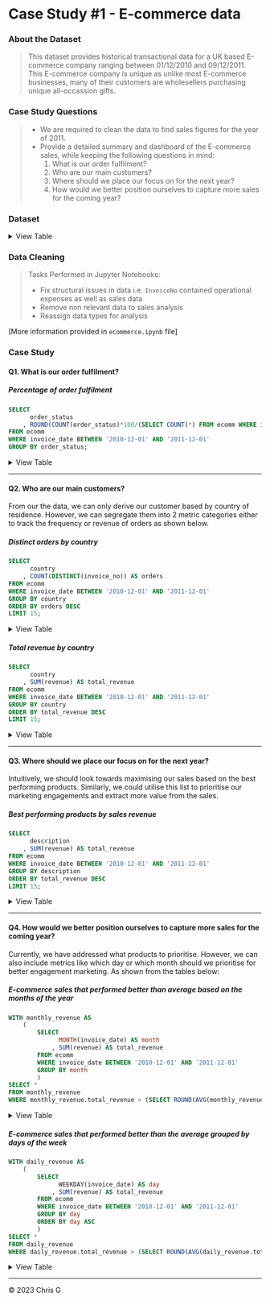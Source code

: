 # Case Study #1 - E-commerce data
### About the Dataset
> This dataset provides historical transactional data for a UK based E-commerce company ranging between 01/12/2010 and 09/12/2011. This
E-commerce company is unique as unlike most E-commerce businesses, many of their customers are wholesellers purchasing unique all-occassion gifts.


### Case Study Questions
>*  We are required to clean the data to find sales figures for the year of 2011.
>*  Provide a detailed summary and dashboard of the E-commerce sales, while keeping the following questions in mind:
>     1. What is our order fulfilment?
>     2. Who are our main customers?
>     3. Where should we place our focus on for the next year?
>     4. How would we better position ourselves to capture more sales for the coming year?

### Dataset
<details>
<summary>
View Table
</summary>
The raw data captures all invoice numbers under `InvoiceNo` to represent the invoice information upon ordering on the E-commerce site.
  
|  InvoiceNo  |  StockCode  |  Description    |  Quantity  |     InvoiceDate     |  UnitPrice  |  CustomerID  |    Country     | 
|:-----------:|:-----------:|:----------------|:----------:|:-------------------:|:-----------:|:------------:|:--------------:|
|    536365   |    85123A   |  WHITE HANG...  |     6      | 2010-12-01 08:26:00 |    2.55     |    17850.0   | United Kingdom |
|    536365   |    71053    |  WHITE META...  |     6      | 2010-12-01 08:26:00 |    3.39     |    17850.0   | United Kingdom |   
|    536365   |    84406B   |  CREAM CUPI...  |     8      | 2010-12-01 08:26:00 |    2.75     |    17850.0   | United Kingdom | 
|    536365   |    84029G   |  KNITTED UN...  |     6      | 2010-12-01 08:26:00 |    3.39     |    17850.0   | United Kingdom | 
|    536365   |    84029E   |  RED WOOLLY...  |     6      | 2010-12-01 08:26:00 |    3.39     |    17850.0   | United Kingdom |  

[541909 rows x 8 columns]

</details>

### Data Cleaning

> Tasks Performed in Jupyter Notebooks:
> *  Fix structural issues in data i.e. `InvoiceNo` contained operational expenses as well as sales data
> *  Remove non relevant data to sales analysis
> *  Reassign data types for analysis

[More information provided in `ecommerce.ipynb` file]

### Case Study
#### Q1. What is our order fulfilment?
##### Percentage of order fulfilment
```sql
SELECT 
	  order_status
	, ROUND(COUNT(order_status)*100/(SELECT COUNT(*) FROM ecomm WHERE invoice_date BETWEEN '2010-12-01' AND '2011-12-01'), 2) AS percent
FROM ecomm
WHERE invoice_date BETWEEN '2010-12-01' AND '2011-12-01'
GROUP BY order_status;
```
<details>
  <summary>
    View Table
  </summary>

  |order_status|percent|
|:-----------|:------|
|cancelled   |1.64   |
|order       |98.36  |

</details>

---
#### Q2. Who are our main customers?
From our the data, we can only derive our customer based by country of residence. However, we can segregate them into 2 metric categories either to track the frequency or revenue of orders as shown below.

##### Distinct orders by country 
```sql
SELECT 
	  country
	, COUNT(DISTINCT(invoice_no)) AS orders
FROM ecomm
WHERE invoice_date BETWEEN '2010-12-01' AND '2011-12-01'
GROUP BY country
ORDER BY orders DESC
LIMIT 15;
```
<details>
  <summary>
    View Table
  </summary>
  
|    Country     |Orders|
|:---------------|:-----|
|United Kingdom  |20,068|
|Germany	       |556   |
|France          |422   |
|EIRE	           |335   |
|Belgium	       |112   |
|Spain	         |97    |
|Netherlands	   |93    |
|Switzerland	   |68    |
|Australia       |67    |
|Portugal        |51    |
|Italy           |48    |
|Sweden          |40    |
|Finland	       |40    |
|Norway          |31    |
|Channel Islands |29    |
  
</details>

##### Total revenue by country
```sql
SELECT 
	  country
	, SUM(revenue) AS total_revenue
FROM ecomm
WHERE invoice_date BETWEEN '2010-12-01' AND '2011-12-01'
GROUP BY country
ORDER BY total_revenue DESC
LIMIT 15;
```

<details>
  <summary>
    View Table
  </summary>
  
|    Country    |Total Revenue|
|:--------------|:------------|
|United Kingdom |7,902,009.63 |
|Netherlands    |271,751.52   |
|EIRE           |252,540.42   |
|Germany        |193,963.70   |
|France         |175,772.12   |
|Australia      |136,990.00   |
|Switzerland    |52,505.35    |
|Spain          |51,521.77    |
|Japan          |35,536.72    |
|Belgium        |35,382.53    |
|Sweden         |35,176.91    |
|Norway         |29,547.26    |
|Portugal       |24,461.57    |
|Channel Islands|19,742.14    |
|Denmark        |17,891.24    |

</details>

---
#### Q3. Where should we place our focus on for the next year?
Intuitively, we should look towards maximising our sales based on the best performing products. Similarly, we could utilise this list to prioritise our marketing engagements and extract more value from the sales.

##### Best performing products by sales revenue
```sql
SELECT 
	  description
	, SUM(revenue) AS total_revenue
FROM ecomm
WHERE invoice_date BETWEEN '2010-12-01' AND '2011-12-01'
GROUP BY description
ORDER BY total_revenue DESC
LIMIT 15;
```

<details>
  <summary>
    View Table
  </summary>

|            Description            |Total Revenue|
|:----------------------------------|:------------|
|REGENCY CAKESTAND 3 TIER	          |158,859.27   |
|WHITE HANGING HEART T-LIGHT HOLDER	|97,464.40    |
|PARTY BUNTING	                    |97,384.50    |
|JUMBO BAG RED RETROSPOT	          |90,160.33    |
|RABBIT NIGHT LIGHT	                |57,138.58    |
|PAPER CHAIN KIT 50'S CHRISTMAS 	  |56,921.23    |
|ASSORTED COLOUR BIRD ORNAMENT	    |56,796.99    |
|CHILLI LIGHTS	                    |51,134.07    |
|SPOTTY BUNTING	                    |41,300.46    |
|JUMBO BAG PINK POLKADOT	          |40,693.34    |
|PICNIC BASKET WICKER 60 PIECES	    |39,619.50    |
|SET OF 3 CAKE TINS PANTRY DESIGN 	|36,364.89    |
|BLACK RECORD COVER FRAME	          |35,014.53    |
|DOORMAT KEEP CALM AND COME IN	    |35,007.17    |
|JAM MAKING SET WITH JARS	          |34,860.81    |

</details>

---
#### Q4. How would we better position ourselves to capture more sales for the coming year?
Currently, we have addressed what products to prioritise. However, we can also include metrics like which day or which month should we prioritise for better engagement marketing. As shown from the tables below: 

##### E-commerce sales that performed better than average based on the months of the year
```sql
WITH monthly_revenue AS 
	(
		SELECT 
			  MONTH(invoice_date) AS month
			, SUM(revenue) AS total_revenue
		FROM ecomm
		WHERE invoice_date BETWEEN '2010-12-01' AND '2011-12-01'
		GROUP BY month
        )
SELECT *
FROM monthly_revenue
WHERE monthly_revenue.total_revenue > (SELECT ROUND(AVG(monthly_revenue.total_revenue), 2) FROM monthly_revenue); 
```

<details>
  <summary>
    View Table
  </summary>

|Month|Total Revenue|
|:---:|:------------|
|9	  |1,013,424.10 |
|10	  |1,062,674.37 |
|11	  |1,432,731.70 |

</details>

##### E-commerce sales that performed better than the average grouped by days of the week
```sql
WITH daily_revenue AS 
	(
		SELECT 
			  WEEKDAY(invoice_date) AS day
			, SUM(revenue) AS total_revenue
		FROM ecomm
		WHERE invoice_date BETWEEN '2010-12-01' AND '2011-12-01'
		GROUP BY day
		ORDER BY day ASC
        )
SELECT *
FROM daily_revenue
WHERE daily_revenue.total_revenue > (SELECT ROUND(AVG(daily_revenue.total_revenue), 2) FROM daily_revenue);
```

<details>
  <summary>
    View Table
  </summary>

|  Day  |Total Revenue|
|:------|:------------|
|Tues  	|1,915,523.18 |
|Wed  	|1,670,092.65 |
|Thurs	|1,957,684.37 |

</details>

---
<p>&copy; 2023 Chris G </p>
